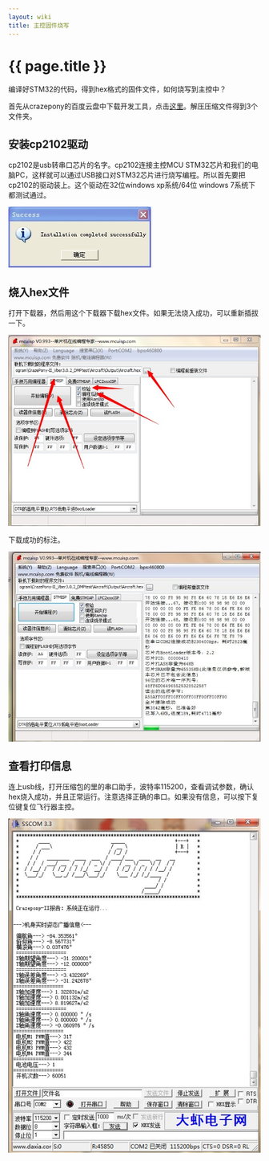 ```yaml
---
layout: wiki
title: 主控固件烧写
---
```


# {{ page.title }}

编译好STM32的代码，得到hex格式的固件文件，如何烧写到主控中？

首先从crazepony的百度云盘中下载开发工具，点击[这里](http://pan.baidu.com/s/1eQ1kfPw)。解压压缩文件得到3个文件夹。

## 安装cp2102驱动
cp2102是usb转串口芯片的名字。cp2102连接主控MCU STM32芯片和我们的电脑PC，这样就可以通过USB接口对STM32芯片进行烧写编程。所以首先要把cp2102的驱动装上。这个驱动在32位windows xp系统/64位 windows 7系统下都测试通过。

![](/assets/img/cp2102.jpg)

## 烧入hex文件
打开下载器，然后用这个下载器下载hex文件。如果无法烧入成功，可以重新插拔一下。

![](/assets/img/download.jpg)

下载成功的标注。

![](/assets/img/download-done.jpg)

## 查看打印信息

连上usb线，打开压缩包的里的串口助手，波特率115200，查看调试参数，确认hex烧入成功，并且正常运行。注意选择正确的串口。如果没有信息，可以按下复位键复位飞行器主控。

![](/assets/img/uart-info.jpg)
